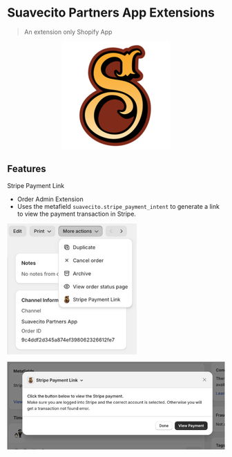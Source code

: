 # Suavecito Partners App Extensions

> An extension only Shopify App

<p align="center">
  <img src="./screenshots/suavecito-ese-logo.png" alt="Suavecito Functions" width="250">
</p>

## Features

Stripe Payment Link

- Order Admin Extension
- Uses the metafield `suavecito.stripe_payment_intent` to generate a link to view the payment transaction in Stripe.

<p align="left">
  <img src="./screenshots/admin-action-stripe-payment-link.jpg" alt="Stripe Payment Link Admin Action" width="300">
</p>

<p align="left">
  <img src="./screenshots/admin-action-stripe-payment-link-modal.jpg" alt="Stripe Payment Link Admin Action Modal" width="600">
</p>
